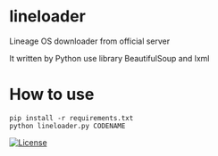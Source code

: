 # lineloader
Lineage OS downloader from official server

It written by Python use library BeautifulSoup and lxml

# How to use
```
pip install -r requirements.txt
python lineloader.py CODENAME
```
<a href="https://github.com/OneParsec/lineloader/blob/main/LICENSE"><img title="License" src="https://img.shields.io/badge/license-GPL--3-red" ></a>  
